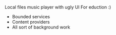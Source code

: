 Local files music player with ugly UI
For eduction :)
- Bounded services
- Content providers
- All sort of background work
